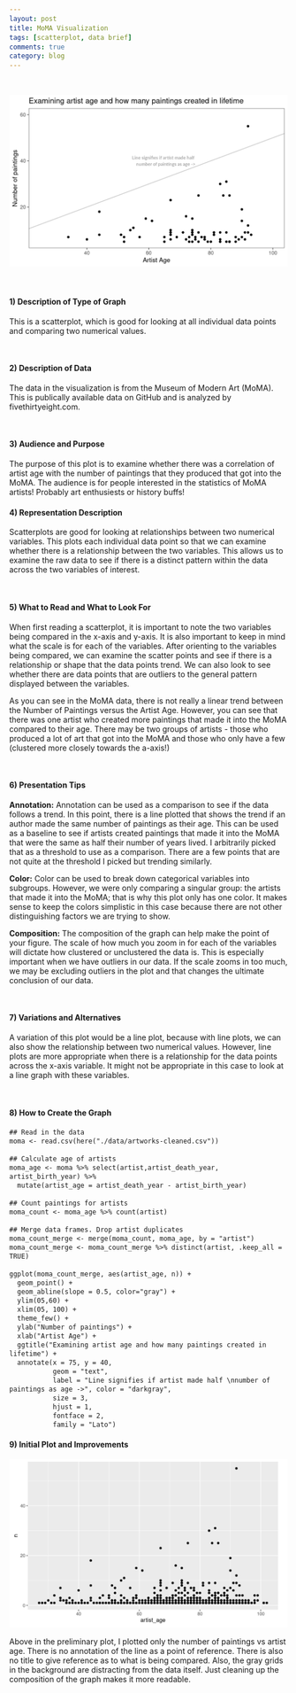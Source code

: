 ```yaml
---
layout: post
title: MoMA Visualization
tags: [scatterplot, data brief]
comments: true
category: blog
---
```


<br>

![](/images/moma.png)

<br>

#### 1) Description of Type of Graph

This is a scatterplot, which is good for looking at all individual data points and comparing two numerical values.

<br>

#### 2) Description of Data

The data in the visualization is from the Museum of Modern Art (MoMA). This is publically available data on GitHub and is analyzed by fivethirtyeight.com.

<br>

#### 3) Audience and Purpose

The purpose of this plot is to examine whether there was a correlation of artist age with the number of paintings that they produced that got into the MoMA. The audience is for people interested in the statistics of MoMA artists! Probably art enthusiests or history buffs!
<br>


#### 4) Representation Description

Scatterplots are good for looking at relationships between two numerical variables. This plots each individual data point so that we can examine whether there is a relationship between the two variables. This allows us to examine the raw data to see if there is a distinct pattern within the data across the two variables of interest.

<br>

#### 5) What to Read and What to Look For

When first reading a scatterplot, it is important to note the two variables being compared in the x-axis and y-axis. It is also important to keep in mind what the scale is for each of the variables. After orienting to the variables being compared, we can examine the scatter points and see if there is a relationship or shape that the data points trend. We can also look to see whether there are data points that are outliers to the general pattern displayed between the variables.

As you can see in the MoMA data, there is not really a linear trend between the Number of Paintings versus the Artist Age. However, you can see that there was one artist who created more paintings that made it into the MoMA compared to their age. There may be two groups of artists - those who produced a lot of art that got into the MoMA and those who only have a few (clustered more closely towards the a-axis!)

<br>

#### 6) Presentation Tips

**Annotation:** Annotation can be used as a comparison to see if the data follows a trend. In this point, there is a line plotted that shows the trend if an author made the same number of paintings as their age. This can be used as a baseline to see if artists created paintings that made it into the MoMA that were the same as half their number of years lived. I arbitrarily picked that as a threshold to use as a comparison. There are a few points that are not quite at the threshold I picked but trending similarly.

**Color:** Color can be used to break down categorical variables into subgroups. However, we were only comparing a singular group: the artists that made it into the MoMA; that is why this plot only has one color. It makes sense to keep the colors simplistic in this case because there are not other distinguishing factors we are trying to show.

**Composition:** The composition of the graph can help make the point of your figure. The scale of how much you zoom in for each of the variables will dictate how clustered or unclustered the data is. This is especially important when we have outliers in our data. If the scale zooms in too much, we may be excluding outliers in the plot and that changes the ultimate conclusion of our data.

<br>

#### 7) Variations and Alternatives

A variation of this plot would be a line plot, because with line plots, we can also show the relationship between two numerical values. However, line plots are more appropriate when there is a relationship for the data points across the x-axis variable. It might not be appropriate in this case to look at a line graph with these variables.

<br>

#### 8) How to Create the Graph 

````
## Read in the data
moma <- read.csv(here("./data/artworks-cleaned.csv"))

## Calculate age of artists
moma_age <- moma %>% select(artist,artist_death_year, artist_birth_year) %>%
  mutate(artist_age = artist_death_year - artist_birth_year)

## Count paintings for artists
moma_count <- moma_age %>% count(artist)

## Merge data frames. Drop artist duplicates
moma_count_merge <- merge(moma_count, moma_age, by = "artist")
moma_count_merge <- moma_count_merge %>% distinct(artist, .keep_all = TRUE)

ggplot(moma_count_merge, aes(artist_age, n)) +
  geom_point() +
  geom_abline(slope = 0.5, color="gray") +
  ylim(05,60) +
  xlim(05, 100) +
  theme_few() +
  ylab("Number of paintings") +
  xlab("Artist Age") +
  ggtitle("Examining artist age and how many paintings created in lifetime") +
  annotate(x = 75, y = 40, 
           geom = "text",
           label = "Line signifies if artist made half \nnumber of paintings as age ->", color = "darkgray",
           size = 3,
           hjust = 1, 
           fontface = 2,
           family = "Lato")
````


#### 9) Initial Plot and Improvements 

![](/images/moma_init.png)

Above in the preliminary plot, I plotted only the number of paintings vs artist age. There is no annotation of the line as a point of reference. There is also no title to give reference as to what is being compared. Also, the gray grids in the background are distracting from the data itself. Just cleaning up the composition of the graph makes it more readable.
